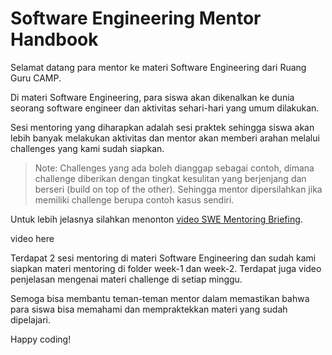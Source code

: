 # Software Engineering Mentor Handbook

Selamat datang para mentor ke materi Software Engineering dari Ruang Guru CAMP.

Di materi Software Engineering, para siswa akan dikenalkan ke dunia seorang software engineer dan aktivitas sehari-hari yang umum dilakukan.

Sesi mentoring yang diharapkan adalah sesi praktek sehingga siswa akan lebih banyak melakukan aktivitas dan mentor akan memberi arahan melalui challenges yang kami sudah siapkan.

>Note: Challenges yang ada boleh dianggap sebagai contoh, dimana challenge diberikan dengan tingkat kesulitan yang berjenjang dan berseri (build on top of the other). Sehingga mentor dipersilahkan jika memiliki challenge berupa contoh kasus sendiri.

Untuk lebih jelasnya silahkan menonton [video SWE Mentoring Briefing](https://drive.google.com/file/d/158weuTWSOqwMxRQKDkNp8zu4586K_nmG/view?usp=sharing).

video here

Terdapat 2 sesi mentoring di materi Software Engineering dan sudah kami siapkan materi mentoring di folder week-1 dan week-2. Terdapat juga video penjelasan mengenai materi challenge di setiap minggu.

Semoga bisa membantu teman-teman mentor dalam memastikan bahwa para siswa bisa memahami dan mempraktekkan materi yang sudah dipelajari.

Happy coding!